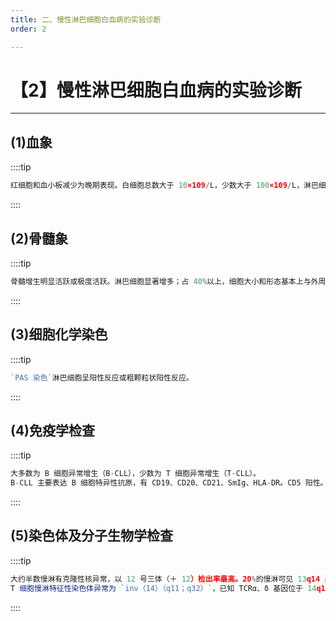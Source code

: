 ```yaml
---
title: 二、慢性淋巴细胞白血病的实验诊断
order: 2

---
```


# 【2】慢性淋巴细胞白血病的实验诊断

<kaodian :text="'血液学检验记忆卡'" />

<!-- ###### 第十九章 慢性白血病及其实验诊断

> 临床血液学检验 -->

<beitiX/>

---

## (1)血象

<son :text="'血液学检验记忆卡'" text1="(1)血象" :textOption="[['掌握','基础知识','专业知识'],['掌握','相关专业知识','专业知识'],['掌握','相关专业知识','专业知识']]" />

::::tip

```js
红细胞和血小板减少为晚期表现。白细胞总数大于 10×109/L，少数大于 100×109/L，淋巴细胞大于或等于 60%，晚期可达 90%～ 98%。血片中篮细胞明显增多，这也是慢淋特点之一。

```

::::

## (2)骨髓象

<son :text="'血液学检验记忆卡'" text1="(2)骨髓象" :textOption="[['掌握','基础知识','专业知识'],['掌握','专业知识','专业实践能力'],['掌握','专业知识','专业实践能力']]" />

::::tip

```js
骨髓增生明显活跃或极度活跃。淋巴细胞显著增多；占 40%以上，细胞大小和形态基本上与外周血一致。在疾病早期，骨髓中各类造血细胞都可见到。但至后期，几乎全为淋巴细胞。原淋巴细胞和幼淋巴细胞较少见（5%～ 10%）。粒细胞系和红细胞系都减少，晚期巨核细胞也减少。

```

::::

## (3)细胞化学染色

<son :text="'血液学检验记忆卡'" text1="(3)细胞化学染色" :textOption="[['掌握','专业知识','专业实践能力'],['掌握','专业知识','专业实践能力'],['掌握','专业知识','专业实践能力']]" />

::::tip

```js
`PAS 染色`淋巴细胞呈阳性反应或粗颗粒状阳性反应。

```

::::

## (4)免疫学检查

<son :text="'血液学检验记忆卡'" text1="(4)免疫学检查" :textOption="[['了解','相关专业知识','专业知识'],['了解','基础知识','相关专业知识'],['了解','基础知识','相关专业知识']]" />

::::tip

```js
大多数为 B 细胞异常增生（B-CLL），少数为 T 细胞异常增生（T-CLL）。
B-CLL 主要表达 B 细胞特异性抗原，有 CD19、CD20、CD21、SmIg、HLA-DR。CD5 阳性。

```

::::

## (5)染色体及分子生物学检查

<son :text="'血液学检验记忆卡'" text1="(5)染色体及分子生物学检查" :textOption="[['超纲','暂无科目',''],['超纲','暂无科目',''],['了解','基础知识','相关专业知识']]" />

::::tip

```js
大约半数慢淋有克隆性核异常，以 12 号三体（＋ 12）检出率最高。20%的慢淋可见 13q14 异常。
T 细胞慢淋特征性染色体异常为 `inv（14）（q11；q32）`，已知 TCRα、δ 基因位于 14q11。

```

::::
